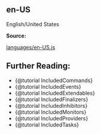 ## en-US

English/United States

**Source:**

[languages/en-US.js](https://github.com/dirigeants/klasa/blob/master/src/languages/en-US.js)

## Further Reading:

- {@tutorial IncludedCommands}
- {@tutorial IncludedEvents}
- {@tutorial IncludedExtendables}
- {@tutorial IncludedFinalizers}
- {@tutorial IncludedInhibitors}
- {@tutorial IncludedMonitors}
- {@tutorial IncludedProviders}
- {@tutorial IncludedTasks}
